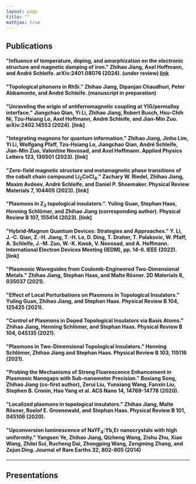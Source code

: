 ```yaml
---
layout: page
title: ""
mathjax: true
---
```


## Publications
#### "Influence of temperature, doping, and amorphization on the electronic structure and magnetic damping of iron." Zhihao Jiang, Axel Hoffmann, and André Schleife. arXiv:2401.08076 (2024). (under review) [link](https://arxiv.org/abs/2401.08076)
#### "Topological phonons in RhSi." Zhihao Jiang, Dipanjan Chaudhuri, Peter Abbamonte, and André Schleife. (manuscript in preparation) 
#### "Unraveling the origin of antiferromagnetic coupling at YIG/permalloy interface." Jiangchao Qian, Yi Li, Zhihao Jiang, Robert Busch, Hsu-Chih Ni, Tzu-Hsiang Lo, Axel Hoffmann, André Schleife, and Jian-Min Zuo. arXiv:2402.14553 (2024). [link]
#### "Integrating magnons for quantum information." Zhihao Jiang, Jinho Lim, Yi Li, Wolfgang Pfaff, Tzu-Hsiang Lo, Jiangchao Qian, André Schleife, Jian-Min Zuo, Valentine Novosad, and Axel Hoffmann. Applied Physics Letters 123, 130501 (2023). [link]
#### "Zero-field magnetic structure and metamagnetic phase transitions of the cobalt chain compound Li<sub>2</sub>CoCl<sub>4</sub>." Zachary W. Riedel, Zhihao Jiang, Maxim Avdeev, André Schleife, and Daniel P. Shoemaker. Physical Review Materials 7, 104405 (2023). [link]
#### "Plasmons in Z<sub>2</sub> topological insulators.". Yuling Guan, Stephan Haas, Henning Schlömer, and Zhihao Jiang (corresponding author). Physical Review B 107, 155414 (2023). [link]
#### "Hybrid-Magnon Quantum Devices: Strategies and Approaches." Y. Li, J.-C. Qian, Z.-H. Jiang, T.-H. Lo, D. Ding, T. Draher, T. Polakovic, W. Pfaff, A. Schleife, J.-M. Zuo, W.-K. Kwok, V. Novosad, and A. Hoffmann. International Electron Devices Meeting (IEDM), pp. 14-6. IEEE (2022). [link]
#### "Plasmonic Waveguides from Coulomb-Engineered Two-Dimensional Metals." Zhihao Jiang, Stephan Haas, and Malte Rösner. 2D Materials 8, 035037 (2021). 
#### "Effect of Local Perturbations on Plasmons in Topological Insulators." Yuling Guan, Zhihao Jiang, and Stephan Haas. Physical Review B 104, 125425 (2021).
#### "Control of Plasmons in Doped Topological Insulators via Basis Atoms." Zhihao Jiang, Henning Schlömer, and Stephan Haas. Physical Review B 104, 045135 (2021).
#### "Plasmons in Two-Dimensional Topological Insulators." Henning Schlömer, Zhihao Jiang and Stephan Haas. Physical Review B 103, 115116 (2021). 
#### "Probing the Mechanisms of Strong Fluorescence Enhancement in Plasmonic Nanogaps with Sub-nanometer Precision." Boxiang Song, Zhihao Jiang (co-first author), Zerui Liu, Yunxiang Wang, Fanxin Liu, Stephen B. Cronin, Hao Yang et al. ACS Nano 14, 14769-14778 (2020).
#### "Localized plasmons in topological insulators." Zhihao Jiang, Malte Rösner, Roelof E. Groenewald, and Stephan Haas. Physical Review B 101, 045106 (2020).
#### "Upconversion luminescence of NaYF<sub>4</sub>:Yb,Er nanocrystals with high uniformity." Yangsen Ye, Zhihao Jiang, Qizheng Wang, Zishu Zhu, Xiao Wang, Zhilei Sui, Rucheng Dai, Zhongping Wang, Zengming Zhang, and Zejun Ding. Journal of Rare Earths 32, 802-805 (2014) 
---

## Presentations
